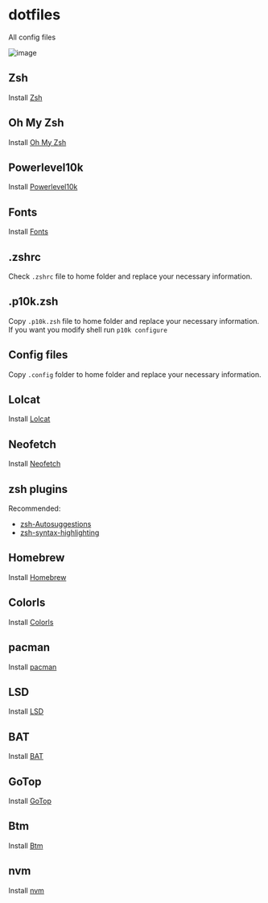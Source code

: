 # dotfiles

All config files

![image](https://user-images.githubusercontent.com/22634312/136661091-fe2fe225-0ebb-4cf4-b263-eaf720f4adfd.png)

## Zsh

Install [Zsh](https://github.com/ohmyzsh/ohmyzsh/wiki/Installing-ZSH)

## Oh My Zsh

Install [Oh My Zsh](https://ohmyz.sh/#install)

## Powerlevel10k

Install [Powerlevel10k](https://github.com/romkatv/powerlevel10k#oh-my-zsh)

## Fonts

Install [Fonts](https://github.com/romkatv/powerlevel10k#fonts)

## .zshrc

Check `.zshrc` file to home folder and replace your necessary information.

## .p10k.zsh

Copy `.p10k.zsh` file to home folder and replace your necessary information. If you want you modify shell run `p10k configure`

## Config files

Copy `.config` folder to home folder and replace your necessary information.

## Lolcat

Install [Lolcat](https://github.com/busyloop/lolcat)

## Neofetch

Install [Neofetch](https://github.com/dylanaraps/neofetch)

## zsh plugins

Recommended:

* [zsh-Autosuggestions](https://github.com/zsh-users/zsh-autosuggestions)
* [zsh-syntax-highlighting](https://github.com/zsh-users/zsh-syntax-highlighting)

## Homebrew

Install [Homebrew](https://docs.brew.sh/Homebrew-on-Linux)

## Colorls

Install [Colorls](https://github.com/athityakumar/colorls#installation)

## pacman

Install [pacman](https://zoomadmin.com/HowToInstall/UbuntuPackage/pacman)

## LSD

Install [LSD](https://github.com/Peltoche/lsd#installation)

## BAT

Install [BAT](https://github.com/sharkdp/bat#installation)

## GoTop

Install [GoTop](https://github.com/xxxserxxx/gotop)

## Btm

Install [Btm](https://github.com/ClementTsang/bottom#installation)

## nvm

Install [nvm](https://github.com/nvm-sh/nvm#installing-and-updating)
